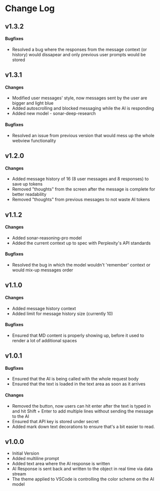 # Change Log

## v1.3.2
#### Bugfixes
- Resolved a bug where the responses from the message context (or history) would dissapear and only previous user prompts would be stored

## v1.3.1
#### Changes
- Modified user messages' style, now messages sent by the user are bigger and light blue
- Added autoscrolling and blocked messaging while the AI is responding  
- Added new model - sonar-deep-research
#### Bugfixes
- Resolved an issue from previous version that would mess up the whole webview functionality

## v1.2.0
#### Changes
- Added message history of 16 (8 user messages and 8 responses) to save up tokens
- Removed "thoughts" from the screen after the message is complete for better readability
- Removed "thoughts" from previous messages to not waste AI tokens

## v1.1.2
#### Changes 
- Added sonar-reasoning-pro model
- Added the current context up to spec with Perplexity's API standards 
#### Bugfixes
- Resolved the bug in which the model wouldn't 'remember' context or would mix-up messages order 
## v1.1.0 
#### Changes
- Added message history context
- Added limit for message history size (currently 10)
#### Bugfixes
- Ensured that MD content is properly showing up, before it used to render a lot of additional spaces
## v1.0.1
#### Bugfixes 
- Ensured that the AI is being called with the whole request body
- Ensured that the text is loaded in the text area as soon as it arrives 
#### Changes 
- Removed the button, now users can hit enter after the text is typed in and hit Shift + Enter to add multiple lines without sending the message to the AI
- Ensured that API key is stored under secret
- Added mark down text decorations to ensure that's a bit easier to read. 
## v1.0.0
- Initial Version
- Added multiline prompt
- Added text area where the AI response is written 
- AI Response is sent back and written to the object in real time via data stream
- The theme applied to VSCode is controlling the color scheme on the AI model 
